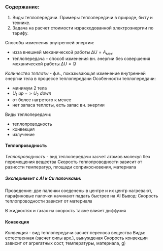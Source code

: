 ### Содержание:
1. Виды теплопередачи. Примеры теплопередачи в природе, быту и технике.
2. Задача на расчет стоимости израсходованной электроэнергии по тарифу.

Способы изменения внутренней энергии:
* изза внешней механической работы $ΔU = A_{мех}$
* теплопередача - способ изменения вн. энергии без совершения механической работы $ΔU = Q$

_Количество теплоты_ - ф.в., показывающая изменение внутренней энергии тела в процессе теплопередачи
Особенности теплопередачи:
* минимум 2 тела
* $U_{1} \ up \ -> U_{2} \ down$
* от более нагретого к менее
* нет запаса теплоты, есть запас вн. энергии

Виды теплопередачи:
* теплопроводность
* конвекция
* излучение

#### Теплопроводность
_Теплопроводность_ - вид теплопередачи засчет атомов молекул без перемещения вещества
Скорость теплопроводности зависит от разности температур, площади соприкосновения, материала
##### Эксперимент с Al и Cu палочками:
Проведение: две палочки соеденены в центре и их центр нагревают, парафиновые палочки начинают падать быстрее на Al
Вывод: Скорость теплопроводности зависит от материала

В жидкостях и газах на скорость также влияет диффузия
#### Конвекция
_Конвекция_ - вид теплопередачи засчет переноса вещества
Виды: естественная (засчет силы арх.), вынужденая
Скорость конвекции зависит от агрегатных сост, температуры, материала, g)
